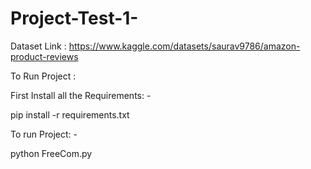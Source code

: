 # Project-Test-1-
Dataset Link : https://www.kaggle.com/datasets/saurav9786/amazon-product-reviews 

To Run Project :

First Install all the Requirements: -

pip install -r requirements.txt

To run Project: -

python FreeCom.py
